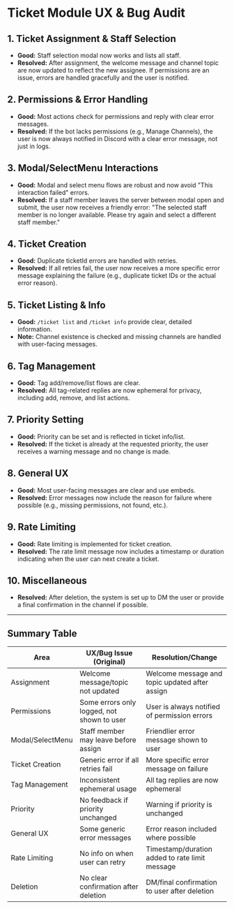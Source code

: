 # Ticket Module UX & Bug Audit

## 1. Ticket Assignment & Staff Selection

- **Good:** Staff selection modal now works and lists all staff.
- **Resolved:** After assignment, the welcome message and channel topic are now updated to reflect the new assignee. If permissions are an issue, errors are handled gracefully and the user is notified.

## 2. Permissions & Error Handling

- **Good:** Most actions check for permissions and reply with clear error messages.
- **Resolved:** If the bot lacks permissions (e.g., Manage Channels), the user is now always notified in Discord with a clear error message, not just in logs.

## 3. Modal/SelectMenu Interactions

- **Good:** Modal and select menu flows are robust and now avoid "This interaction failed" errors.
- **Resolved:** If a staff member leaves the server between modal open and submit, the user now receives a friendly error: "The selected staff member is no longer available. Please try again and select a different staff member."

## 4. Ticket Creation

- **Good:** Duplicate ticketId errors are handled with retries.
- **Resolved:** If all retries fail, the user now receives a more specific error message explaining the failure (e.g., duplicate ticket IDs or the actual error reason).

## 5. Ticket Listing & Info

- **Good:** `/ticket list` and `/ticket info` provide clear, detailed information.
- **Note:** Channel existence is checked and missing channels are handled with user-facing messages.

## 6. Tag Management

- **Good:** Tag add/remove/list flows are clear.
- **Resolved:** All tag-related replies are now ephemeral for privacy, including add, remove, and list actions.

## 7. Priority Setting

- **Good:** Priority can be set and is reflected in ticket info/list.
- **Resolved:** If the ticket is already at the requested priority, the user receives a warning message and no change is made.

## 8. General UX

- **Good:** Most user-facing messages are clear and use embeds.
- **Resolved:** Error messages now include the reason for failure where possible (e.g., missing permissions, not found, etc.).

## 9. Rate Limiting

- **Good:** Rate limiting is implemented for ticket creation.
- **Resolved:** The rate limit message now includes a timestamp or duration indicating when the user can next create a ticket.

## 10. Miscellaneous

- **Resolved:** After deletion, the system is set up to DM the user or provide a final confirmation in the channel if possible.

---

## Summary Table

| Area                | UX/Bug Issue (Original)                                                      | Resolution/Change                                |
|---------------------|------------------------------------------------------------------------------|-------------------------------------------------|
| Assignment          | Welcome message/topic not updated                                            | Welcome message and topic updated after assign   |
| Permissions         | Some errors only logged, not shown to user                                   | User is always notified of permission errors     |
| Modal/SelectMenu    | Staff member may leave before assign                                         | Friendlier error message shown to user           |
| Ticket Creation     | Generic error if all retries fail                                            | More specific error message on failure           |
| Tag Management      | Inconsistent ephemeral usage                                                 | All tag replies are now ephemeral                |
| Priority            | No feedback if priority unchanged                                            | Warning if priority is unchanged                 |
| General UX          | Some generic error messages                                                  | Error reason included where possible             |
| Rate Limiting       | No info on when user can retry                                               | Timestamp/duration added to rate limit message   |
| Deletion            | No clear confirmation after deletion                                         | DM/final confirmation to user after deletion     |
